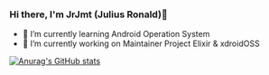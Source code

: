 ### Hi there, I'm JrJmt (Julius Ronald)👋

- 🌱 I’m currently learning Android Operation System
- 🔭 I’m currently working on Maintainer Project Elixir & xdroidOSS

[![Anurag's GitHub stats](https://github-readme-stats.vercel.app/api?username=jrjmt&show_icons=true&theme=dark&hide_border=true)](https://github.com/anuraghazra/github-readme-stats)

<!--
**jrjmt/jrjmt** is a ✨ _special_ ✨ repository because its `README.md` (this file) appears on your GitHub profile.

Here are some ideas to get you started:

- 🔭 I’m currently working on ...
- 🌱 I’m currently learning ...
- 👯 I’m looking to collaborate on ...
- 🤔 I’m looking for help with ...
- 💬 Ask me about ...
- 📫 How to reach me: ...
- 😄 Pronouns: ...
- ⚡ Fun fact: ...
-->
